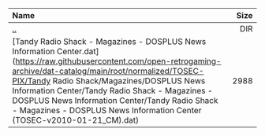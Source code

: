 |Name|Size|
|:---|---:|
|[..](../index.html)|DIR|
|[Tandy Radio Shack - Magazines - DOSPLUS News Information Center.dat](https://raw.githubusercontent.com/open-retrogaming-archive/dat-catalog/main/root/normalized/TOSEC-PIX/Tandy Radio Shack/Magazines/DOSPLUS News Information Center/Tandy Radio Shack - Magazines - DOSPLUS News Information Center/Tandy Radio Shack - Magazines - DOSPLUS News Information Center (TOSEC-v2010-01-21_CM).dat)|2988|
